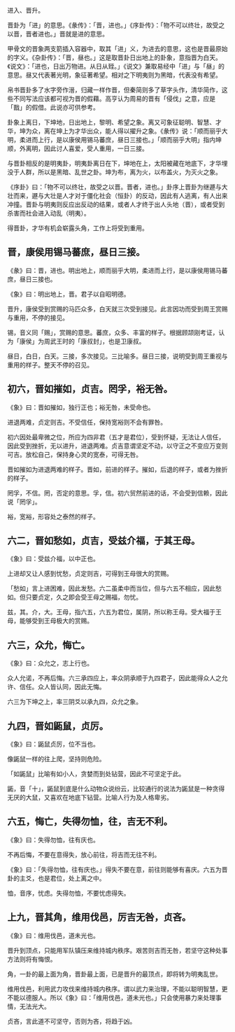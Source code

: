 
进入、晋升。

晋卦为「进」的意思。《彖传》：「晋，进也。」《序卦传》：「物不可以终壮，故受之以晋，晋者进也。」晋就是进的意思。

甲骨文的晋象两支箭插入容器中，取其「进」义，为进去的意思，这也是晋最原始的字义。《杂卦传》：「晋，昼也。」这是取晋卦日出地上的卦象，意指晋为白天。《说文》：「进也，日出万物进。从日从臸。」《说文》兼取易经中「进」与「昼」的意思。昼又代表著光明，象征著希望。相对之下明夷则为黑暗，代表没有希望。

帛书晋卦多了水字旁作溍，归藏一样作晋，但秦简则多了草字头作，清华简作，这些不同写法应该都可视为晋的假藉。高亨认为周易的晋有「侵伐」之意，应是「戬」的假借。此说亦可供参考。

卦象上离日，下坤地，日出地上，黎明、希望之象。离又可象征聪明、智慧、才华，坤为众，离在坤上为才华出众，能人得以擢升之象。《彖传》说：「顺而丽乎大明，柔进而上行，是以康侯用锡马蕃庶，昼日三接也。」「顺而丽乎大明」指内坤顺，外离明，因此讨人喜爱，受人重用，一日三接。

与晋卦相反的是明夷卦，明夷卦离日在下，坤地在上，太阳被藏在地底下，才华埋没于人群，所以是黑暗、乱世之卦。坤为布，离为火，以布盖火，为灭火之象。

《序卦》曰：「物不可以终壮，故受之以晋。晋者，进也。」卦序上晋卦为继遯与大壮而来，遯与大壮是人才对于僵化社会（恒卦）的反动，因此有人逃离，有人出来冲撞。晋卦与明夷则反应出反动的结果，或者人才终于出人头地（晋），或者受到杀害而社会进入动乱（明夷）。

得晋卦，才华有机会崭露头角，工作上将受到重用。

## 晋，康侯用锡马蕃庶，昼日三接。

《彖》曰：晋，进也。明出地上，顺而丽乎大明，柔进而上行，是以康侯用锡马蕃庶，昼日三接也。

《象》曰：明出地上，晋。君子以自昭明德。

晋升，康侯受到赏赐的马匹众多，白天就三次受到接见。此言因功而受到周王赏赐与重用，不停的接见。

锡，音义同「赐」，赏赐的意思。蕃庶，众多、丰富的样子。根据顾颉刚考证，认为「康侯」为周武王时的「康叔封」，也是卫康叔。

昼日，白日，白天。三接，多次接见。三比喻多。昼日三接，说明受到周王重视与重用的样子。整天不停的召见。

## 初六，晋如摧如，贞吉。罔孚，裕无咎。

《象》曰：晋如摧如，独行正也；裕无咎，未受命也。

进退两难，贞定则吉。不受信任，保持宽裕则不会有罪咎。

初六因处最卑微之位，所应为四非君（五才是君位），受到怀疑，无法让人信任，因此受到挫折，无以进升，进退两难。贞吉意谓坚定不动，以守正之不变应万变则可吉。放松自己，保持身心灵的宽泰，可得无咎。

晋如摧如为进退两难的样子。晋如，前进的样子。摧如，后退的样子，或者为挫折的样子。

罔孚，不信。罔，否定的意思。孚，信。初六贸然前进的话，不会受到信赖，因此说「罔孚」。

裕，宽裕，形容处之泰然的样子。

## 六二，晋如愁如，贞吉，受兹介福，于其王母。

《象》曰：受兹介福，以中正也。

上进却又让人感到忧愁，贞定则吉，可得到王母很大的赏赐。

「愁如」言上进困难，因此发愁。六二虽柔中而当位，但与六五不相应，因此愁如。但只要贞定，久之即会受王母之赐福，勿忧。

兹，其。介，大。王母，指六五，六五为君位，属阴，所以称王母。受大福于王母，能够受到王母极大的赏赐。

## 六三，众允，悔亡。

《象》曰：众允之，志上行也。

众人允诺，不再后悔。六三承四应上，率众阴承顺于九四君子，因此能得众人之允许、信任。众人皆认同，因此无悔。

六三为下坤之上，率三阴爻以承九四，众允之象。

## 九四，晋如鼫鼠，贞厉。

《象》曰：鼫鼠贞厉，位不当也。

像鼫鼠一样的往上爬，坚持则危险。

「如鼫鼠」比喻有如小人，贪婪而到处钻营，因此不可坚定于此。

鼫，音「十」，鼫鼠到底是什么动物众说纷云，比较通行的说法为鼫鼠是一种贪得无厌的大鼠，又喜欢在地底下钻营。比喻人行为及人格卑劣。

## 六五，悔亡，失得勿恤，往，吉无不利。

《象》曰：失得勿恤，往有庆也。

不再后悔，不要在意得失，放心前往，将吉而无往不利。

《象》曰：「失得勿恤，往有庆也。」得失不要在意，前往则能够有喜庆。六五为晋卦的主爻，也是君位，处上离之中。

恤，音序，忧虑。失得勿恤，不要忧虑得失。

## 上九，晋其角，维用伐邑，厉吉无咎，贞吝。

《象》曰：维用伐邑，道未光也。

晋升到顶点，只能用军队镇压来维持城内秩序。艰苦则吉而无咎，若坚守这种处事方法则将有悔恨。

角，一卦的最上面为角，晋卦最上面，已是晋升的最顶点，即将转为明夷乱世。

维用伐邑，利用武力攻伐来维持城内秩序。谓以武力来治理，不能以聪明智慧，更不能以德服人。所以《象》曰：「维用伐邑，道未光也。」只会使用暴力来处理事情，无法光大。

贞吝，言此道不可坚守，否则为吝，将趋于凶。